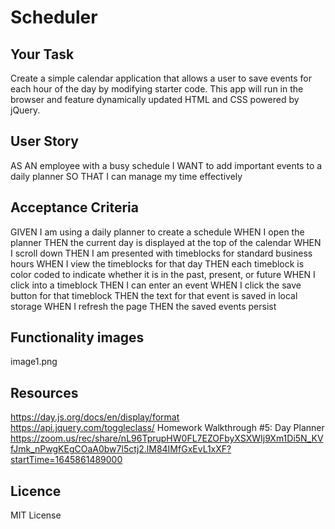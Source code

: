 # Scheduler

## Your Task
Create a simple calendar application that allows a user to save events for each hour of the day by modifying starter code. This app will run in the browser and feature dynamically updated HTML and CSS powered by jQuery.


## User Story
AS AN employee with a busy schedule
I WANT to add important events to a daily planner
SO THAT I can manage my time effectively


## Acceptance Criteria
GIVEN I am using a daily planner to create a schedule
WHEN I open the planner
THEN the current day is displayed at the top of the calendar
WHEN I scroll down
THEN I am presented with timeblocks for standard business hours
WHEN I view the timeblocks for that day
THEN each timeblock is color coded to indicate whether it is in the past, present, or future
WHEN I click into a timeblock
THEN I can enter an event
WHEN I click the save button for that timeblock
THEN the text for that event is saved in local storage
WHEN I refresh the page
THEN the saved events persist


## Functionality images
image1.png

## Resources 
https://day.js.org/docs/en/display/format
https://api.jquery.com/toggleclass/
Homework Walkthrough #5: Day Planner https://zoom.us/rec/share/nL96TprupHW0FL7EZOFbyXSXWIj9Xm1Di5N_KVfJmk_nPwgKEgCOaA0bw7l5ctj2.lM84IMfGxEvL1xXF?startTime=1645861489000


## Licence 
MIT License 
